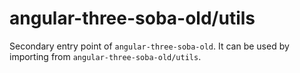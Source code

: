 # angular-three-soba-old/utils

Secondary entry point of `angular-three-soba-old`. It can be used by importing from `angular-three-soba-old/utils`.
